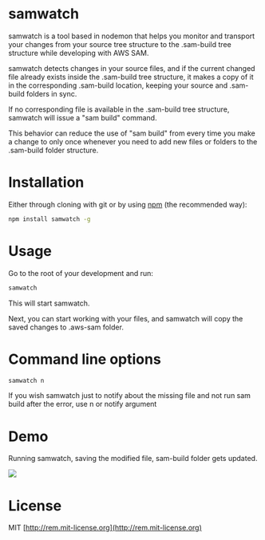 # samwatch

samwatch is a tool based in nodemon that helps you monitor and transport your changes from your source tree structure to the .sam-build tree structure while developing with AWS SAM. 

samwatch detects changes in your source files, and if the current changed file already exists inside the .sam-build tree structure, it makes a copy of it in the corresponding .sam-build location, keeping your source and .sam-build folders in sync. 

If no corresponding file is available in the .sam-build tree structure, samwatch will issue a "sam build" command. 

This behavior can reduce the use of "sam build" from every time you make a change to only once whenever you need to add new files or folders to the .sam-build folder structure.

# Installation

Either through cloning with git or by using [npm](http://npmjs.org) (the recommended way):

```bash
npm install samwatch -g
```

# Usage

Go to the root of your development and run:

```bash
samwatch
```

This will start samwatch. 

Next, you can start working with your files, and samwatch will copy the saved changes to .aws-sam folder.

# Command line options

```bash
samwatch n
```
If you wish samwatch just to notify about the missing file and not run sam build after the error, use n or notify argument

# Demo

Running samwatch, saving the modified file, sam-build folder gets updated.

![](https://github.com/mxitgo/samwatch/blob/master/media/screen.gif?raw=true)

# License

MIT [http://rem.mit-license.org](http://rem.mit-license.org)

